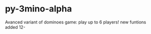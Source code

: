 py-3mino-alpha
==============
Avanced variant of dominoes game:
play up to 6 players!
new funtions added
12-
